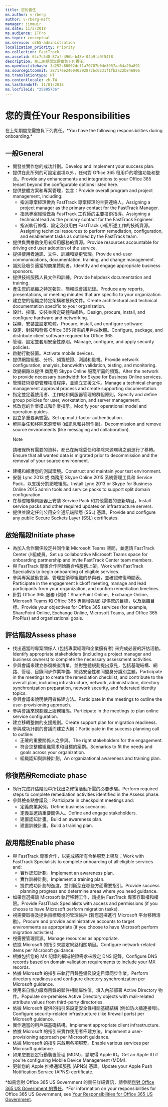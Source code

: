 ```yaml
---
title: 您的責任
ms.author: v-rberg
author: v-rberg-msft
manager: jimmuir
ms.date: 11/2/2018
ms.audience: ITPro
ms.topic: conceptual
ms.service: o365-administration
localization_priority: Priority
ms.collection: FastTrack
ms.assetid: 64c7c548-87af-496b-b48e-04b9fa9f54f8
description: 在上架期間您需擔負下列責任。
ms.openlocfilehash: 3d252c80002dcf1a70707b0de3957aa64a20a891
ms.sourcegitcommit: a8717ee240040292872bc0231f1fb2a22b846806
ms.translationtype: HT
ms.contentlocale: zh-TW
ms.lasthandoff: 11/01/2018
ms.locfileid: "25895736"
---
```

# <a name="your-responsibilities"></a><span data-ttu-id="ec297-103">您的責任</span><span class="sxs-lookup"><span data-stu-id="ec297-103">Your Responsibilities</span></span>

<span data-ttu-id="ec297-104">在上架期間您需擔負下列責任。\*</span><span class="sxs-lookup"><span data-stu-id="ec297-104">You have the following responsibilities during onboarding.\*</span></span>
  
## <a name="general"></a><span data-ttu-id="ec297-105">一般</span><span class="sxs-lookup"><span data-stu-id="ec297-105">General</span></span>

- <span data-ttu-id="ec297-106">開發並實作您的成功計劃。</span><span class="sxs-lookup"><span data-stu-id="ec297-106">Develop and implement your success plan.</span></span>
- <span data-ttu-id="ec297-107">提供在此所列的可設定選項以外，任何對 Office 365 租用戶的增強功能和整合。</span><span class="sxs-lookup"><span data-stu-id="ec297-107">Provide any enhancements and integrations to your Office 365 tenant beyond the configurable options listed here.</span></span>  
- <span data-ttu-id="ec297-108">提供整體方案和專案管理，包含：</span><span class="sxs-lookup"><span data-stu-id="ec297-108">Provide overall program and project management, including:</span></span> 
  - <span data-ttu-id="ec297-109">指派專案經理做為 FastTrack 專案經理的主要連絡人。</span><span class="sxs-lookup"><span data-stu-id="ec297-109">Assigning a project manager as the primary contact for the FastTrack Manager.</span></span>
  - <span data-ttu-id="ec297-110">指派專案經理做為 FastTrack 工程師的主要技術指導。</span><span class="sxs-lookup"><span data-stu-id="ec297-110">Assigning a technical lead as the primary contact for the FastTrack Engineer.</span></span>
  - <span data-ttu-id="ec297-111">指派執行修復、設定及啟用由 FastTrack 小組所述工作的技術資源。</span><span class="sxs-lookup"><span data-stu-id="ec297-111">Assigning technical resources to perform remediation, configuration, and enablement tasks as outlined by the FastTrack team.</span></span> 
- <span data-ttu-id="ec297-112">提供負責推動使用者採用服務的資源。</span><span class="sxs-lookup"><span data-stu-id="ec297-112">Provide resources accountable for driving end user adoption of the service.</span></span> 
- <span data-ttu-id="ec297-113">提供使用者通訊、文件、訓練和變更管理。</span><span class="sxs-lookup"><span data-stu-id="ec297-113">Provide end-user communications, documentation, training, and change management.</span></span>
- <span data-ttu-id="ec297-114">識別及吸引適當的商業贊助者。</span><span class="sxs-lookup"><span data-stu-id="ec297-114">Identify and engage appropriate business sponsors.</span></span>  
- <span data-ttu-id="ec297-115">提供技術服務人員文件和訓練。</span><span class="sxs-lookup"><span data-stu-id="ec297-115">Provide helpdesk documentation and training.</span></span>  
- <span data-ttu-id="ec297-116">產生您的組織之特定報告、簡報或會議記錄。</span><span class="sxs-lookup"><span data-stu-id="ec297-116">Produce any reports, presentations, or meeting minutes that are specific to your organization.</span></span> 
- <span data-ttu-id="ec297-117">建立您的組織之特定架構和技術文件。</span><span class="sxs-lookup"><span data-stu-id="ec297-117">Create architectural and technical documentation specific to your organization.</span></span>   
- <span data-ttu-id="ec297-118">設計、採購、安裝並設定硬體和網路。</span><span class="sxs-lookup"><span data-stu-id="ec297-118">Design, procure, install, and configure hardware and networking.</span></span>   
- <span data-ttu-id="ec297-119">採購、安裝並設定軟體。</span><span class="sxs-lookup"><span data-stu-id="ec297-119">Procure, install, and configure software.</span></span>  
- <span data-ttu-id="ec297-120">設定、封裝和發佈 Office 365 所需的用戶端軟體。</span><span class="sxs-lookup"><span data-stu-id="ec297-120">Configure, package, and distribute client software required for Office 365.</span></span>  
- <span data-ttu-id="ec297-121">管理、設定並套用安全性原則。</span><span class="sxs-lookup"><span data-stu-id="ec297-121">Manage, configure, and apply security policies.</span></span>
- <span data-ttu-id="ec297-122">啟動行動裝置。</span><span class="sxs-lookup"><span data-stu-id="ec297-122">Activate mobile devices.</span></span>
- <span data-ttu-id="ec297-123">提供網路組態、分析、頻寬驗證、測試和監視。</span><span class="sxs-lookup"><span data-stu-id="ec297-123">Provide network configuration, analysis, bandwidth validation, testing, and monitoring.</span></span> 
- <span data-ttu-id="ec297-124">改變網路以提供 商務用 Skype Online 服務所需的頻寬。</span><span class="sxs-lookup"><span data-stu-id="ec297-124">Alter the network to provide necessary bandwidth for Skype for Business Online services.</span></span> 
- <span data-ttu-id="ec297-125">管理技術變更管理核准程序，並建立支援文件。</span><span class="sxs-lookup"><span data-stu-id="ec297-125">Manage a technical change management approval process and create supporting documentation.</span></span>  
- <span data-ttu-id="ec297-126">指定並定義使用者、工作站和伺服器管理的群組原則。</span><span class="sxs-lookup"><span data-stu-id="ec297-126">Specify and define group policies for user, workstation, and server management.</span></span> 
- <span data-ttu-id="ec297-127">修改您的作業模式和作業指示。</span><span class="sxs-lookup"><span data-stu-id="ec297-127">Modify your operational model and operation guides.</span></span> 
- <span data-ttu-id="ec297-128">設立多重要素驗證。</span><span class="sxs-lookup"><span data-stu-id="ec297-128">Set up multi-factor authentication.</span></span>  
- <span data-ttu-id="ec297-129">解除委任和移除來源環境 (如訊息和共同作業)。</span><span class="sxs-lookup"><span data-stu-id="ec297-129">Decommission and remove source environments (like messaging and collaboration).</span></span> 
    > [!NOTE]
    > <span data-ttu-id="ec297-130">請確保所有需要的資料，都已在解除委任和移除來源環境之前進行了移轉。</span><span class="sxs-lookup"><span data-stu-id="ec297-130">Ensure that all wanted data is migrated prior to decommission and the removal of your source environment.</span></span> 
- <span data-ttu-id="ec297-131">建構和維護您的測試環境。</span><span class="sxs-lookup"><span data-stu-id="ec297-131">Construct and maintain your test environment.</span></span>  
- <span data-ttu-id="ec297-132">安裝 Lync 2013 或 商務用 Skype Online 2015 系統管理工具和 Service Pack，以支援分割網域組態。</span><span class="sxs-lookup"><span data-stu-id="ec297-132">Install Lync 2013 or Skype for Business Online 2015 admin tools and service packs to support split domain configuration.</span></span>
- <span data-ttu-id="ec297-133">在基礎結構伺服器上安裝 Service Pack 和其他需要的更新項目。</span><span class="sxs-lookup"><span data-stu-id="ec297-133">Install service packs and other required updates on infrastructure servers.</span></span> 
- <span data-ttu-id="ec297-134">提供並設定任何公用安全通訊端階層 (SSL) 憑證。</span><span class="sxs-lookup"><span data-stu-id="ec297-134">Provide and configure any public Secure Sockets Layer (SSL) certificates.</span></span> 
    
## <a name="initiate-phase"></a><span data-ttu-id="ec297-135">啟始階段</span><span class="sxs-lookup"><span data-stu-id="ec297-135">Initiate phase</span></span>

- <span data-ttu-id="ec297-136">為加入合作關係設定共同作業 Microsoft Teams 空間，並邀請 FastTrack Center 小組成員。</span><span class="sxs-lookup"><span data-stu-id="ec297-136">Set up collaborative Microsoft Teams space for onboarding partnership and invite FastTrack Center team members.</span></span>   
- <span data-ttu-id="ec297-137">與 FastTrack 專家合作開始將合格服務上架。</span><span class="sxs-lookup"><span data-stu-id="ec297-137">Work with FastTrack Specialists to begin onboarding of eligible services.</span></span>    
- <span data-ttu-id="ec297-138">參與專案啟動會議、管理並領導組織的參與者，並確認修復時間表。</span><span class="sxs-lookup"><span data-stu-id="ec297-138">Participate in the engagement kickoff meeting, manage and lead participants from your organization, and confirm remediation timelines.</span></span>   
- <span data-ttu-id="ec297-139">針對 Office 365 服務 (例如：SharePoint Online、Exchange Online、Microsoft Teams 和 Office 365 專業增強版) 提供您的目標，以及組織目標。</span><span class="sxs-lookup"><span data-stu-id="ec297-139">Provide your objectives for Office 365 services (for example, SharePoint Online, Exchange Online, Microsoft Teams, and Office 365 ProPlus) and organizational goals.</span></span>
    
## <a name="assess-phase"></a><span data-ttu-id="ec297-140">評估階段</span><span class="sxs-lookup"><span data-stu-id="ec297-140">Assess phase</span></span>

- <span data-ttu-id="ec297-141">找出適當的專案關係人 (包括專案經理和企業擁有者) 來完成必要的評估活動。</span><span class="sxs-lookup"><span data-stu-id="ec297-141">Identify appropriate stakeholders (including a project manager and business owners) to complete the necessary assessment activities.</span></span>    
- <span data-ttu-id="ec297-142">參與會議來建立修復檢查清單，並對整體規劃提出意見，包括基礎結構、網路、管理、目錄同步作業準備、網路安全性和同盟身分識別主題。</span><span class="sxs-lookup"><span data-stu-id="ec297-142">Participate in the meetings to create the remediation checklist, and contribute to the overall plan, including infrastructure, network, administration, directory synchronization preparation, network security, and federated identity topics.</span></span>   
- <span data-ttu-id="ec297-143">參與會議來說明使用者佈建方法。</span><span class="sxs-lookup"><span data-stu-id="ec297-143">Participate in the meetings to outline the user-provisioning approach.</span></span>  
- <span data-ttu-id="ec297-144">參與會議來規劃線上服務組態。</span><span class="sxs-lookup"><span data-stu-id="ec297-144">Participate in the meetings to plan online service configuration.</span></span>    
- <span data-ttu-id="ec297-145">建立移轉整備的支援規劃。</span><span class="sxs-lookup"><span data-stu-id="ec297-145">Create support plan for migration readiness.</span></span> 
- <span data-ttu-id="ec297-146">參與成功計劃的會議而建立大綱︰</span><span class="sxs-lookup"><span data-stu-id="ec297-146">Participate in the success planning call to outline:</span></span>   
  - <span data-ttu-id="ec297-147">正確的重要關係人之參與。</span><span class="sxs-lookup"><span data-stu-id="ec297-147">The right stakeholders for the engagement.</span></span>  
  - <span data-ttu-id="ec297-148">符合您整體組織需求和目標的案例。</span><span class="sxs-lookup"><span data-stu-id="ec297-148">Scenarios to fit the needs and goals across your organization.</span></span>
  - <span data-ttu-id="ec297-149">組織認知與訓練計劃。</span><span class="sxs-lookup"><span data-stu-id="ec297-149">An organizational awareness and training plan.</span></span>
    
## <a name="remediate-phase"></a><span data-ttu-id="ec297-150">修復階段</span><span class="sxs-lookup"><span data-stu-id="ec297-150">Remediate phase</span></span>

- <span data-ttu-id="ec297-151">執行完成評估階段中所找出之修復活動所需的必要步驟。</span><span class="sxs-lookup"><span data-stu-id="ec297-151">Perform required steps to complete remediation activities identified in the Assess phase.</span></span> 
- <span data-ttu-id="ec297-152">參與檢查點會議及：</span><span class="sxs-lookup"><span data-stu-id="ec297-152">Participate in checkpoint meetings and:</span></span> 
  - <span data-ttu-id="ec297-153">定義商業案例。</span><span class="sxs-lookup"><span data-stu-id="ec297-153">Define business scenarios.</span></span>   
  - <span data-ttu-id="ec297-154">定義並邀請重要關係人。</span><span class="sxs-lookup"><span data-stu-id="ec297-154">Define and engage stakeholders.</span></span>
  - <span data-ttu-id="ec297-155">建置認知計畫。</span><span class="sxs-lookup"><span data-stu-id="ec297-155">Build an awareness plan.</span></span> 
  - <span data-ttu-id="ec297-156">建置訓練計畫。</span><span class="sxs-lookup"><span data-stu-id="ec297-156">Build a training plan.</span></span>
    
## <a name="enable-phase"></a><span data-ttu-id="ec297-157">啟用階段</span><span class="sxs-lookup"><span data-stu-id="ec297-157">Enable phase</span></span>

- <span data-ttu-id="ec297-158">與 FastTrack 專家合作，以完成將所有合格服務上架及：</span><span class="sxs-lookup"><span data-stu-id="ec297-158">Work with FastTrack Specialists to complete onboarding of all eligible services and:</span></span>  
  - <span data-ttu-id="ec297-159">實作認知計劃。</span><span class="sxs-lookup"><span data-stu-id="ec297-159">Implement an awareness plan.</span></span>  
  - <span data-ttu-id="ec297-160">實作訓練計劃。</span><span class="sxs-lookup"><span data-stu-id="ec297-160">Implement a training plan.</span></span> 
  - <span data-ttu-id="ec297-161">提供成功計劃的進度，並判斷您在哪些方面需要指引。</span><span class="sxs-lookup"><span data-stu-id="ec297-161">Provide success planning progress and determine areas where you need guidance.</span></span>
- <span data-ttu-id="ec297-162">如果您選擇讓 Microsoft 執行移轉工作，請提供 FastTrack 專家存取權和權限。</span><span class="sxs-lookup"><span data-stu-id="ec297-162">Provide FastTrack Specialists with access and permissions (if you choose to have Microsoft perform migration tasks).</span></span>  
- <span data-ttu-id="ec297-163">視需要取得及提供目標環境的管理帳戶 (若您選擇進行 Microsoft 平台移轉活動)。</span><span class="sxs-lookup"><span data-stu-id="ec297-163">Procure and provide administrative accounts to target environments as appropriate (if you choose to have Microsoft perform migration activities).</span></span>   
- <span data-ttu-id="ec297-164">視需要管理資源。</span><span class="sxs-lookup"><span data-stu-id="ec297-164">Manage resources as appropriate.</span></span>   
- <span data-ttu-id="ec297-165">依據 Microsoft 的指引來設定網路相關項目。</span><span class="sxs-lookup"><span data-stu-id="ec297-165">Configure network-related items per Microsoft guidance.</span></span>  
- <span data-ttu-id="ec297-166">根據包括您的 MX 記錄的網域驗證需求來設定 DNS 記錄。</span><span class="sxs-lookup"><span data-stu-id="ec297-166">Configure DNS records based on domain validation requirements to include your MX records.</span></span>   
- <span data-ttu-id="ec297-167">依據 Microsoft 的指引來執行目錄整備及設定目錄同步作業。</span><span class="sxs-lookup"><span data-stu-id="ec297-167">Perform directory readiness and configure directory synchronization per Microsoft guidance.</span></span>
- <span data-ttu-id="ec297-168">使用來自協力廠商目錄的郵件相關屬性值，填入內部部署 Active Directory 物件。</span><span class="sxs-lookup"><span data-stu-id="ec297-168">Populate on-premises Active Directory objects with mail-related attribute values from third-party directories.</span></span>   
- <span data-ttu-id="ec297-169">依據 Microsoft 提供的指引來設定安全性相關基礎結構 (例如防火牆連接埠)。</span><span class="sxs-lookup"><span data-stu-id="ec297-169">Configure security-related infrastructure (like firewall ports) per Microsoft guidance.</span></span>
- <span data-ttu-id="ec297-170">實作適當的用戶端基礎結構。</span><span class="sxs-lookup"><span data-stu-id="ec297-170">Implement appropriate client infrastructure.</span></span>  
- <span data-ttu-id="ec297-171">依據 Microsoft 的指引來實作使用者佈建方法。</span><span class="sxs-lookup"><span data-stu-id="ec297-171">Implement a user-provisioning approach per Microsoft guidance.</span></span>  
- <span data-ttu-id="ec297-172">依據 Microsoft 的指引來啟用各項服務。</span><span class="sxs-lookup"><span data-stu-id="ec297-172">Enable various services per Microsoft guidance.</span></span>  
- <span data-ttu-id="ec297-173">如果您要設定行動裝置管理 (MDM)，請取得 Apple ID。</span><span class="sxs-lookup"><span data-stu-id="ec297-173">Get an Apple ID if you're configuring Mobile Device Management (MDM).</span></span>   
- <span data-ttu-id="ec297-174">更新您的 Apple 推播通知服務 (APNS) 憑證。</span><span class="sxs-lookup"><span data-stu-id="ec297-174">Update your Apple Push Notification Service (APNS) certificate.</span></span>
    
<span data-ttu-id="ec297-175">\*如需您對 Office 365 US Government 的責任詳細資訊，請參閱[您對 Office 365 US Government 的責任](US-Gov-appendix-your-responsibilities.md)。</span><span class="sxs-lookup"><span data-stu-id="ec297-175">\*For information on your responsibilities for Office 365 US Government, see [Your Responsibilities for Office 365 US Government](US-Gov-appendix-your-responsibilities.md).</span></span>
  

